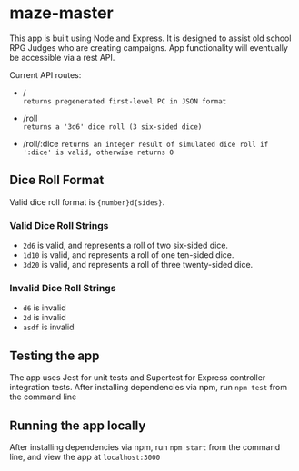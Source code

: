 # maze-master

This app is built using Node and Express. It is designed to assist old school RPG Judges who are creating campaigns. App functionality will eventually be accessible via a rest API.

Current API routes:

* /   
  `returns pregenerated first-level PC in JSON format`

* /roll   
  `returns a '3d6' dice roll (3 six-sided dice)`

* /roll/:dice
  `returns an integer result of simulated dice roll if ':dice' is valid, otherwise returns 0`

## Dice Roll Format ##

Valid dice roll format is `{number}d{sides}`. 

### Valid Dice Roll Strings ###

*  `2d6` is valid, and represents a roll of two six-sided dice. 
* `1d10` is valid, and represents a roll of one ten-sided dice. 
* `3d20` is valid, and represents a roll of three twenty-sided dice. 

### Invalid Dice Roll Strings ###

*  `d6` is invalid
*  `2d` is invalid
*  `asdf` is invalid

## Testing the app ##
 
The app uses Jest for unit tests and Supertest for Express controller integration tests. After installing dependencies via npm, run `npm test` from the command line

## Running the app locally ##

After installing dependencies via npm, run `npm start` from the command line, and view the app at `localhost:3000`
